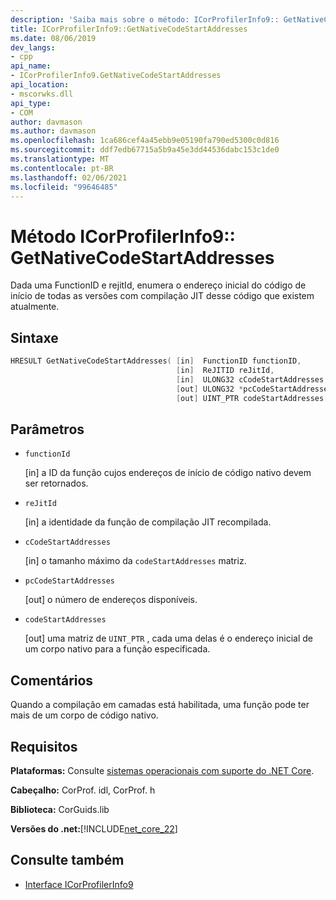 ```yaml
---
description: 'Saiba mais sobre o método: ICorProfilerInfo9:: GetNativeCodeStartAddresses'
title: ICorProfilerInfo9::GetNativeCodeStartAddresses
ms.date: 08/06/2019
dev_langs:
- cpp
api_name:
- ICorProfilerInfo9.GetNativeCodeStartAddresses
api_location:
- mscorwks.dll
api_type:
- COM
author: davmason
ms.author: davmason
ms.openlocfilehash: 1ca686cef4a45ebb9e05190fa790ed5300c0d816
ms.sourcegitcommit: ddf7edb67715a5b9a45e3dd44536dabc153c1de0
ms.translationtype: MT
ms.contentlocale: pt-BR
ms.lasthandoff: 02/06/2021
ms.locfileid: "99646485"
---
```

# <a name="icorprofilerinfo9getnativecodestartaddresses-method"></a>Método ICorProfilerInfo9:: GetNativeCodeStartAddresses

Dada uma FunctionID e rejitId, enumera o endereço inicial do código de início de todas as versões com compilação JIT desse código que existem atualmente.

## <a name="syntax"></a>Sintaxe

```cpp
HRESULT GetNativeCodeStartAddresses( [in]  FunctionID functionID,
                                     [in]  ReJITID reJitId,
                                     [in]  ULONG32 cCodeStartAddresses,
                                     [out] ULONG32 *pcCodeStartAddresses,
                                     [out] UINT_PTR codeStartAddresses[]);
```

## <a name="parameters"></a>Parâmetros

- `functionId`

  \[in] a ID da função cujos endereços de início de código nativo devem ser retornados.

- `reJitId`

  \[in] a identidade da função de compilação JIT recompilada.

- `cCodeStartAddresses`

  \[in] o tamanho máximo da `codeStartAddresses` matriz.

- `pcCodeStartAddresses`

  \[out] o número de endereços disponíveis.

- `codeStartAddresses`

  \[out] uma matriz de `UINT_PTR` , cada uma delas é o endereço inicial de um corpo nativo para a função especificada.

## <a name="remarks"></a>Comentários

Quando a compilação em camadas está habilitada, uma função pode ter mais de um corpo de código nativo.

## <a name="requirements"></a>Requisitos

**Plataformas:** Consulte [sistemas operacionais com suporte do .NET Core](../../../core/install/windows.md?pivots=os-windows).

**Cabeçalho:** CorProf. idl, CorProf. h

**Biblioteca:** CorGuids.lib

**Versões do .net:**[!INCLUDE[net_core_22](../../../../includes/net-core-22-md.md)]

## <a name="see-also"></a>Consulte também

- [Interface ICorProfilerInfo9](icorprofilerinfo9-interface.md)

